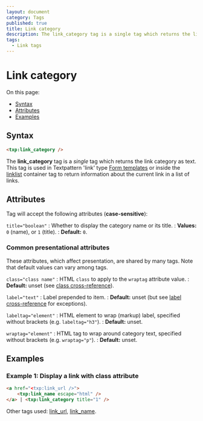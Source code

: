 ```yaml
---
layout: document
category: Tags
published: true
title: Link category
description: The link_category tag is a single tag which returns the link category as text.
tags:
  - Link tags
---
```


# Link category

On this page:

* [Syntax](#syntax)
* [Attributes](#attributes)
* [Examples](#examples)

## Syntax

~~~ html
<txp:link_category />
~~~

The **link_category** tag is a *single* tag which returns the link category as text. This tag is used in Textpattern 'link' type [Form templates](http://docs.textpattern.io/themes/form-templates-explained) or inside the [linklist](linklist) container tag to return information about the current link in a list of links.

## Attributes

Tag will accept the following attributes (**case-sensitive**):

`title="boolean"`
: Whether to display the category name or its title.
: **Values:** `0` (name), or `1` (title).
: **Default:** `0`.

### Common presentational attributes

These attributes, which affect presentation, are shared by many tags. Note that default values can vary among tags.

`class="class name"`
: HTML `class` to apply to the `wraptag` attribute value.
: **Default:** unset (see [class cross-reference](http://docs.textpattern.io/tags/tag-attributes-cross-reference#class)).

`label="text"`
: Label prepended to item.
: **Default:** unset (but see [label cross-reference](http://docs.textpattern.io/tags/tag-attributes-cross-reference#label) for exceptions).

`labeltag="element"`
: HTML element to wrap (markup) label, specified without brackets (e.g. `labeltag="h3"`).
: **Default:** unset.

`wraptag="element"`
: HTML tag to wrap around category text, specified without brackets (e.g. `wraptag="p"`).
: **Default:** unset.

## Examples

### Example 1: Display a link with class attribute

~~~ html
<a href="<txp:link_url />">
    <txp:link_name escape="html" />
</a> | <txp:link_category title="1" />
~~~

Other tags used: [link_url](link_url), [link_name](link_name).
